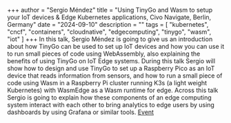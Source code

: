 +++
author = "Sergio Méndez"
title = "Using TinyGo and Wasm to setup your IoT devices & Edge Kubernetes applications, Civo Navigate, Berlin, Germany"
date = "2024-09-10"
description = ""
tags = [
    "kubernetes",
    "cncf",
    "containers",
    "cloudnative",
    "edgecomputing",
    "tinygo",
    "wasm",
    "iot"
]
+++
In this talk, Sergio Méndez is going to give us an introduction about how TinyGo can be used to set up IoT devices and how you can use it to run small pieces of code using WebAssembly, also explaining the benefits of using TinyGo on IoT Edge systems. During this talk Sergio will show how to design and use TinyGo to set up a Raspberry Pico as an IoT device that reads information from sensors, and how to run a small piece of code using Wasm in a Raspberry Pi cluster running K3s (a light weight Kubernetes) with WasmEdge as a Wasm runtime for edge. Across this talk Sergio is going to explain how these components of an edge computing system interact with each other to bring analytics to edge users by using dashboards by using Grafana or similar tools.
[Event](https://www.civo.com/navigate/europe/2024/speakers)
